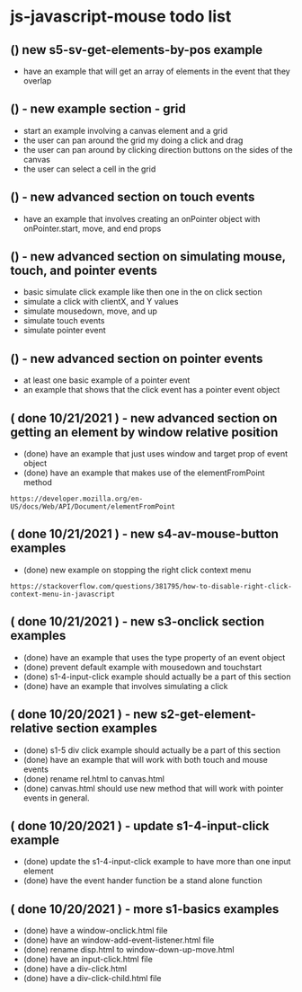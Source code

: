 # js-javascript-mouse todo list

## () new s5-sv-get-elements-by-pos example
* have an example that will get an array of elements in the event that they overlap

## () - new example section - grid
* start an example involving a canvas element and a grid
* the user can pan around the grid my doing a click and drag
* the user can pan around by clicking direction buttons on the sides of the canvas
* the user can select a cell in the grid

## () - new advanced section on touch events
* have an example that involves creating an onPointer object with onPointer.start, move, and end props

## () - new advanced section on simulating mouse, touch, and pointer events
* basic simulate click example like then one in the on click section
* simulate a click with clientX, and Y values
* simulate mousedown, move, and up
* simulate touch events
* simulate pointer event

## () - new advanced section on pointer events
* at least one basic example of a pointer event
* an example that shows that the click event has a pointer event object

## ( done 10/21/2021 ) - new advanced section on getting an element by window relative position
* (done) have an example that just uses window and target prop of event object
* (done) have an example that makes use of the elementFromPoint method
```
https://developer.mozilla.org/en-US/docs/Web/API/Document/elementFromPoint
```

## ( done 10/21/2021 ) - new s4-av-mouse-button examples
* (done) new example on stopping the right click context menu
```
https://stackoverflow.com/questions/381795/how-to-disable-right-click-context-menu-in-javascript
```

## ( done 10/21/2021 ) - new s3-onclick section examples
* (done) have an example that uses the type property of an event object
* (done) prevent default example with mousedown and touchstart
* (done) s1-4-input-click example should actually be a part of this section
* (done) have an example that involves simulating a click

## ( done 10/20/2021 ) - new s2-get-element-relative section examples
* (done) s1-5 div click example should actually be a part of this section
* (done) have an example that will work with both touch and mouse events
* (done) rename rel.html to canvas.html
* (done) canvas.html should use new method that will work with pointer events in general.

## ( done 10/20/2021 ) - update s1-4-input-click example
* (done) update the s1-4-input-click example to have more than one input element
* (done) have the event hander function be a stand alone function

## ( done 10/20/2021 ) - more s1-basics examples
* (done) have a window-onclick.html file
* (done) have an window-add-event-listener.html file
* (done) rename disp.html to window-down-up-move.html
* (done) have an input-click.html file
* (done) have a div-click.html
* (done) have a div-click-child.html file
